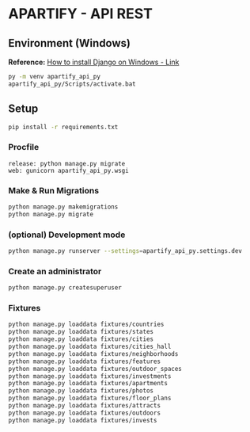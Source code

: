 # APARTIFY - API REST

## Environment (Windows)

**Reference:** [How to install Django on Windows - Link](https://docs.djangoproject.com/en/3.2/howto/windows/)

```bash
py -m venv apartify_api_py
apartify_api_py/Scripts/activate.bat
```


## Setup

```bash
pip install -r requirements.txt
```

### Procfile

```
release: python manage.py migrate
web: gunicorn apartify_api_py.wsgi
```

### Make & Run Migrations

```bash
python manage.py makemigrations
python manage.py migrate
```


### (optional) Development mode

```bash
python manage.py runserver --settings=apartify_api_py.settings.dev
```

### Create an administrator

```bash
python manage.py createsuperuser
```

### Fixtures

```bash
python manage.py loaddata fixtures/countries
python manage.py loaddata fixtures/states
python manage.py loaddata fixtures/cities
python manage.py loaddata fixtures/cities_hall
python manage.py loaddata fixtures/neighborhoods
python manage.py loaddata fixtures/features
python manage.py loaddata fixtures/outdoor_spaces
python manage.py loaddata fixtures/investments
python manage.py loaddata fixtures/apartments
python manage.py loaddata fixtures/photos
python manage.py loaddata fixtures/floor_plans
python manage.py loaddata fixtures/attracts
python manage.py loaddata fixtures/outdoors
python manage.py loaddata fixtures/invests
```